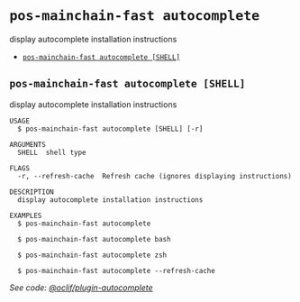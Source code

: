 # `pos-mainchain-fast autocomplete`

display autocomplete installation instructions

- [`pos-mainchain-fast autocomplete [SHELL]`](#pos-mainchain-fast-autocomplete-shell)

## `pos-mainchain-fast autocomplete [SHELL]`

display autocomplete installation instructions

```
USAGE
  $ pos-mainchain-fast autocomplete [SHELL] [-r]

ARGUMENTS
  SHELL  shell type

FLAGS
  -r, --refresh-cache  Refresh cache (ignores displaying instructions)

DESCRIPTION
  display autocomplete installation instructions

EXAMPLES
  $ pos-mainchain-fast autocomplete

  $ pos-mainchain-fast autocomplete bash

  $ pos-mainchain-fast autocomplete zsh

  $ pos-mainchain-fast autocomplete --refresh-cache
```

_See code: [@oclif/plugin-autocomplete](https://github.com/oclif/plugin-autocomplete/blob/v1.3.6/src/commands/autocomplete/index.ts)_
